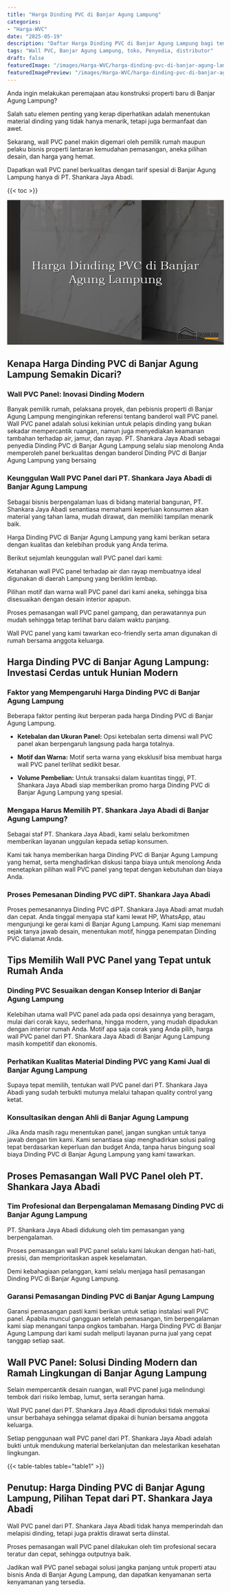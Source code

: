 ```yaml
---
title: "Harga Dinding PVC di Banjar Agung Lampung"
categories:
- "Harga-WVC"
date: "2025-05-19"
description: "Daftar Harga Dinding PVC di Banjar Agung Lampung bagi tempat tinggal, office, serta gerai. Panel unggulan, pilihan motif, pilihan warna modern, beserta servis penempatan oleh tenaga ahli ahli dan jaminan resmi!|Servis distribusi Dinding PVC di Banjar Agung Lampung untuk keperluan rumah, perkantoran, maupun toko, dengan material unggulan dan penempatan oleh teknisi profesional dan jaminan resmi.|Alternatif Dinding PVC di Banjar Agung Lampung yang andal untuk hunian, perkantoran, serta gerai, bersama panel berkualitas dan instalasi oleh tim profesional dan kepastian resmi.|Penyediaan Dinding PVC di Banjar Agung Lampung bagi tempat tinggal, kantor, dan toko, beserta produk berkualitas dan penempatan ditangani oleh tenaga ahli ahli, lengkap beserta kepastian resmi.}"
tags: "Wall PVC, Banjar Agung Lampung, toko, Penyedia, distributor"
draft: false
featuredImage: "/images/Harga-WVC/harga-dinding-pvc-di-banjar-agung-lampung.png"
featuredImagePreview: "/images/Harga-WVC/harga-dinding-pvc-di-banjar-agung-lampung.png"
---
```


Anda ingin melakukan peremajaan atau konstruksi properti baru di Banjar Agung Lampung?

Salah satu elemen penting yang kerap diperhatikan adalah menentukan material dinding yang tidak hanya menarik, tetapi juga bermanfaat dan awet.

Sekarang, wall PVC panel makin digemari oleh pemilik rumah maupun pelaku bisnis properti lantaran kemudahan pemasangan, aneka pilihan desain, dan harga yang hemat.

Dapatkan wall PVC panel berkualitas dengan tarif spesial di Banjar Agung Lampung hanya di PT. Shankara Jaya Abadi.

{{< toc >}}

![Harga Dinding PVC di Banjar Agung Lampung](/images/Harga-WVC/Harga-Dinding-PVC-di-Banjar-Agung-Lampung.png)


## Kenapa Harga Dinding PVC di Banjar Agung Lampung Semakin Dicari?

### Wall PVC Panel: Inovasi Dinding Modern

Banyak pemilik rumah, pelaksana proyek, dan pebisnis properti di Banjar Agung Lampung menginginkan referensi tentang banderol wall PVC panel. Wall PVC panel adalah solusi kekinian untuk pelapis dinding yang bukan sekadar mempercantik ruangan, namun juga menyediakan keamanan tambahan terhadap air, jamur, dan rayap. PT. Shankara Jaya Abadi sebagai penyedia Dinding PVC di Banjar Agung Lampung selalu siap menolong Anda memperoleh panel berkualitas dengan banderol Dinding PVC di Banjar Agung Lampung yang bersaing

### Keunggulan Wall PVC Panel dari PT. Shankara Jaya Abadi di Banjar Agung Lampung

Sebagai bisnis berpengalaman luas di bidang material bangunan, PT. Shankara Jaya Abadi senantiasa memahami keperluan konsumen akan material yang tahan lama, mudah dirawat, dan memiliki tampilan menarik baik.

Harga Dinding PVC di Banjar Agung Lampung yang kami berikan setara dengan kualitas dan kelebihan produk yang Anda terima.

Berikut sejumlah keunggulan wall PVC panel dari kami:

Ketahanan wall PVC panel terhadap air dan rayap membuatnya ideal digunakan di daerah Lampung yang beriklim lembap.

Pilihan motif dan warna wall PVC panel dari kami aneka, sehingga bisa disesuaikan dengan desain interior apapun.

Proses pemasangan wall PVC panel gampang, dan perawatannya pun mudah sehingga tetap terlihat baru dalam waktu panjang.

Wall PVC panel yang kami tawarkan eco-friendly serta aman digunakan di rumah bersama anggota keluarga.

## Harga Dinding PVC di Banjar Agung Lampung: Investasi Cerdas untuk Hunian Modern

### Faktor yang Mempengaruhi Harga Dinding PVC di Banjar Agung Lampung

Beberapa faktor penting ikut berperan pada harga Dinding PVC di Banjar Agung Lampung.

- **Ketebalan dan Ukuran Panel:** Opsi ketebalan serta dimensi wall PVC panel akan berpengaruh langsung pada harga totalnya.

- **Motif dan Warna:** Motif serta warna yang eksklusif bisa membuat harga wall PVC panel terlihat sedikit besar.

- **Volume Pembelian:** Untuk transaksi dalam kuantitas tinggi, PT. Shankara Jaya Abadi siap memberikan promo harga Dinding PVC di Banjar Agung Lampung yang spesial.

### Mengapa Harus Memilih PT. Shankara Jaya Abadi di Banjar Agung Lampung?

Sebagai staf PT. Shankara Jaya Abadi, kami selalu berkomitmen memberikan layanan unggulan kepada setiap konsumen.

Kami tak hanya memberikan harga Dinding PVC di Banjar Agung Lampung yang hemat, serta menghadirkan diskusi tanpa biaya untuk menolong Anda menetapkan pilihan wall PVC panel yang tepat dengan kebutuhan dan biaya Anda.

### Proses Pemesanan Dinding PVC diPT. Shankara Jaya Abadi

Proses pemesanannya Dinding PVC diPT. Shankara Jaya Abadi amat mudah dan cepat. Anda tinggal menyapa staf kami lewat HP, WhatsApp, atau mengunjungi ke gerai kami di Banjar Agung Lampung. Kami siap menemani sejak tanya jawab desain, menentukan motif, hingga penempatan Dinding PVC dialamat Anda.

## Tips Memilih Wall PVC Panel yang Tepat untuk Rumah Anda

### Dinding PVC Sesuaikan dengan Konsep Interior di Banjar Agung Lampung

Kelebihan utama wall PVC panel ada pada opsi desainnya yang beragam, mulai dari corak kayu, sederhana, hingga modern, yang mudah dipadukan dengan interior rumah Anda. Motif apa saja corak yang Anda pilih, harga wall PVC panel dari PT. Shankara Jaya Abadi di Banjar Agung Lampung masih kompetitif dan ekonomis.

### Perhatikan Kualitas Material Dinding PVC yang Kami Jual di Banjar Agung Lampung

Supaya tepat memilih, tentukan wall PVC panel dari PT. Shankara Jaya Abadi yang sudah terbukti mutunya melalui tahapan quality control yang ketat.

### Konsultasikan dengan Ahli di Banjar Agung Lampung

Jika Anda masih ragu menentukan panel, jangan sungkan untuk tanya jawab dengan tim kami. Kami senantiasa siap menghadirkan solusi paling tepat berdasarkan keperluan dan budget Anda, tanpa harus bingung soal biaya Dinding PVC di Banjar Agung Lampung yang kami tawarkan.

## Proses Pemasangan Wall PVC Panel oleh PT. Shankara Jaya Abadi

### Tim Profesional dan Berpengalaman Memasang Dinding PVC di Banjar Agung Lampung

PT. Shankara Jaya Abadi didukung oleh tim pemasangan yang berpengalaman.

Proses pemasangan wall PVC panel selalu kami lakukan dengan hati-hati, presisi, dan memprioritaskan aspek keselamatan.

Demi kebahagiaan pelanggan, kami selalu menjaga hasil pemasangan Dinding PVC di Banjar Agung Lampung.

### Garansi Pemasangan Dinding PVC di Banjar Agung Lampung

Garansi pemasangan pasti kami berikan untuk setiap instalasi wall PVC panel. Apabila muncul gangguan setelah pemasangan, tim berpengalaman kami siap menangani tanpa ongkos tambahan. Harga Dinding PVC di Banjar Agung Lampung dari kami sudah meliputi layanan purna jual yang cepat tanggap setiap saat.

## Wall PVC Panel: Solusi Dinding Modern dan Ramah Lingkungan di Banjar Agung Lampung

Selain mempercantik desain ruangan, wall PVC panel juga melindungi tembok dari risiko lembap, lumut, serta serangan hama.

Wall PVC panel dari PT. Shankara Jaya Abadi diproduksi tidak memakai unsur berbahaya sehingga selamat dipakai di hunian bersama anggota keluarga.

Setiap penggunaan wall PVC panel dari PT. Shankara Jaya Abadi adalah bukti untuk mendukung material berkelanjutan dan melestarikan kesehatan lingkungan.

{{< table-tables table="table1" >}}

## Penutup: Harga Dinding PVC di Banjar Agung Lampung, Pilihan Tepat dari PT. Shankara Jaya Abadi

Wall PVC panel dari PT. Shankara Jaya Abadi tidak hanya memperindah dan melapisi dinding, tetapi juga praktis dirawat serta diinstal.

Proses pemasangan wall PVC panel dilakukan oleh tim profesional secara teratur dan cepat, sehingga outputnya baik.

Jadikan wall PVC panel sebagai solusi jangka panjang untuk properti atau bisnis Anda di Banjar Agung Lampung, dan dapatkan kenyamanan serta kenyamanan yang tersedia.
